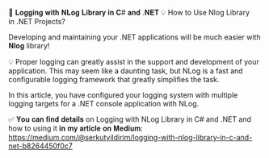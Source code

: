 🚀 𝐋𝐨𝐠𝐠𝐢𝐧𝐠 𝐰𝐢𝐭𝐡 𝐍𝐋𝐨𝐠 𝐋𝐢𝐛𝐫𝐚𝐫𝐲 𝐢𝐧 𝐂# 𝐚𝐧𝐝 .𝐍𝐄𝐓 💡
How to Use Nlog Library in .NET Projects?

Developing and maintaining your .NET applications will be much easier with 𝐍𝐥𝐨𝐠 library!

💡 Proper logging can greatly assist in the support and development of your application. This may seem like a daunting task, but NLog is a fast and configurable logging framework that greatly simplifies the task.

In this article, you have configured your logging system with multiple logging targets for a .NET console application with NLog.

✅ 𝐘𝐨𝐮 𝐜𝐚𝐧 𝐟𝐢𝐧𝐝 𝐝𝐞𝐭𝐚𝐢𝐥𝐬 on Logging with NLog Library in C# and .NET and how to using it 𝐢𝐧 𝐦𝐲 𝐚𝐫𝐭𝐢𝐜𝐥𝐞 𝐨𝐧 𝐌𝐞𝐝𝐢𝐮𝐦: https://medium.com/@serkutyildirim/logging-with-nlog-library-in-c-and-net-b8264450f0c7
